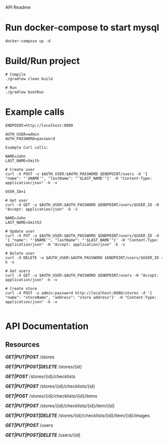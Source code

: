 
API Readme

# Run docker-compose to start mysql
```
docker-compose up -d
```

# Build/Run project
```
# Compile
./gradlew clean build

# Run
./gradlew bootRun
```

# Example calls
```
ENDPOINT=http://localhost:8080

AUTH_USER=admin
AUTH_PASSWORD=password

Example Curl calls:

NAME=John
LAST_NAME=Smith

# Create user
curl -X POST -u $AUTH_USER:$AUTH_PASSWORD $ENDPOINT/users -d '{ "name": "'$NAME'", "lastName": "'$LAST_NAME'"}' -H "Content-Type: application/json" -k -v

USER_ID=1

# Get user
curl -X GET -u $AUTH_USER:$AUTH_PASSWORD $ENDPOINT/users/$USER_ID -H "Accept: application/json" -k -v

NAME=John
LAST_NAME=Smith2

# Update user
curl -X PUT -u $AUTH_USER:$AUTH_PASSWORD $ENDPOINT/users/$USER_ID -d '{ "name": "'$NAME'", "lastName": "'$LAST_NAME'"}' -H "Content-Type: application/json" -H "Accept: application/json" -k -v

# Delete user
curl -X DELETE -u $AUTH_USER:$AUTH_PASSWORD $ENDPOINT/users/$USER_ID -k -v

# Get users
curl -X GET -u $AUTH_USER:$AUTH_PASSWORD $ENDPOINT/users -H "Accept: application/json" -k -v

# Create store
curl -X POST -u admin:password http://localhost:8080/stores -d '{ "name": "storeName", "address": "store address"}' -H "Content-Type: application/json" -k -v


```


# API Documentation

## Resources
***GET|PUT|POST*** /stores

***GET|PUT|POST|DELETE*** /stores/{id}

***GET|POST*** /stores/{id}/checklists

***GET|PUT|POST*** /stores/{id}/checklists/{id}

***GET|POST*** /stores/{id}/checklists/{id}/items

***GET|PUT|POST*** /stores/{id}/checklists/{id}/item/{id}

***GET|PUT|POST|DELETE*** /stores/{id}/checklists/{id}/item/{id}/images
          
         
***GET|PUT|POST*** /users

***GET|PUT|POST|DELETE*** /users/{id}


